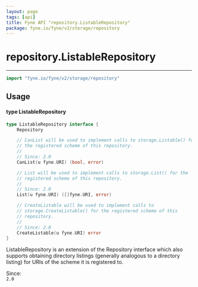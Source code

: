 ```yaml
---
layout: page
tags: [api]
title: Fyne API "repository.ListableRepository"
package: fyne.io/fyne/v2/storage/repository
---
```


# repository.ListableRepository
---
```go
import "fyne.io/fyne/v2/storage/repository"
```

## Usage

#### type ListableRepository

```go
type ListableRepository interface {
	Repository

	// CanList will be used to implement calls to storage.Listable() for
	// the registered scheme of this repository.
	//
	// Since: 2.0
	CanList(u fyne.URI) (bool, error)

	// List will be used to implement calls to storage.List() for the
	// registered scheme of this repository.
	//
	// Since: 2.0
	List(u fyne.URI) ([]fyne.URI, error)

	// CreateListable will be used to implement calls to
	// storage.CreateListable() for the registered scheme of this
	// repository.
	//
	// Since: 2.0
	CreateListable(u fyne.URI) error
}
```

ListableRepository is an extension of the Repository interface which also supports obtaining directory listings (generally analogous to a directory listing) for URIs of the scheme it is registered to.


<div class="since">Since: <code>
2.0</code></div>
